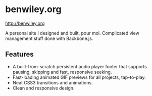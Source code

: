 # benwiley.org
http://benwiley.org

A personal site I designed and built, pour moi. Complicated view management stuff done with Backbone.js.

Features
--------
* A built-from-scratch persistent audio player footer that supports pausing, skipping and fast, responsive seeking.
* Fast-loading animated GIF previews for all projects, tap-to-play.
* Neat CSS3 transitions and animations.
* Clean and responsive design.
